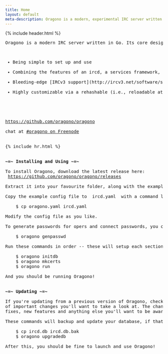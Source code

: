 ```yaml
---
title: Home
layout: default
meta-description: Oragono is a modern, experimental IRC server written in Go.
---
```

{% include header.html %}

<pre>
Oragono is a modern IRC server written in Go. Its core design principles are:

<ul>
<li>Being simple to set up and use</li>
<li>Combining the features of an ircd, a services framework, and a bouncer (integrated account management, history storage, and bouncer functionality)</li>
<li>Bleeding-edge [IRCv3 support](http://ircv3.net/software/servers.html), suitable for use as an IRCv3 reference implementation</li>
<li>Highly customizable via a rehashable (i.e., reloadable at runtime) YAML config</li>
</ul>

<div class="centered">
<a href="https://github.com/oragono/oragono">https://github.com/oragono/oragono</a>

chat at <a href="ircs://irc.freenode.net:6697/#oragono">#oragono on Freenode</a>
</div>

{% include hr.html %}


<strong>~=~ Installing and Using ~=~</strong>

To install Oragono, download the latest release here:
 <a href="https://github.com/oragono/oragono/releases">https://github.com/oragono/oragono/releases</a>

Extract it into your favourite folder, along with the example config file.

Copy the example config file to  ircd.yaml  with a command like:

    <span class="term">$</span> cp oragono.yaml ircd.yaml

Modify the config file as you like.

To generate passwords for opers and connect passwords, you can use this command:

    <span class="term">$</span> oragono genpasswd

Run these commands in order -- these will setup each section of the server:

    <span class="term">$</span> oragono initdb
    <span class="term">$</span> oragono mkcerts
    <span class="term">$</span> oragono run

And you should be running Oragono!


<strong>~=~ Updating ~=~</strong>

If you're updating from a previous version of Oragono, checkout the CHANGELOG for a shortlist
of important changes you'll want to take a look at. The change log details config changes,
fixes, new features and anything else you'll want to be aware of!

These commands will backup and update your database, if that's been updated:

    <span class="term">$</span> cp ircd.db ircd.db.bak
    <span class="term">$</span> oragono upgradedb

After this, you should be fine to launch and use Oragono!
</pre>
